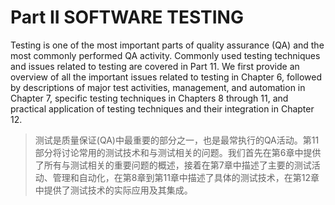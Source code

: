 # Part II SOFTWARE TESTING

Testing is one of the most important parts of quality assurance (QA) and the most commonly performed QA activity. Commonly used testing techniques and issues related to testing are covered in Part 11. We first provide an overview of all the important issues related to testing in Chapter 6, followed by descriptions of major test activities, management, and automation in Chapter 7, specific testing techniques in Chapters 8 through 11, and practical application of testing techniques and their integration in Chapter 12.

> 测试是质量保证(QA)中最重要的部分之一，也是最常执行的QA活动。第11部分将讨论常用的测试技术和与测试相关的问题。我们首先在第6章中提供了所有与测试相关的重要问题的概述，接着在第7章中描述了主要的测试活动、管理和自动化，在第8章到第11章中描述了具体的测试技术，在第12章中提供了测试技术的实际应用及其集成。